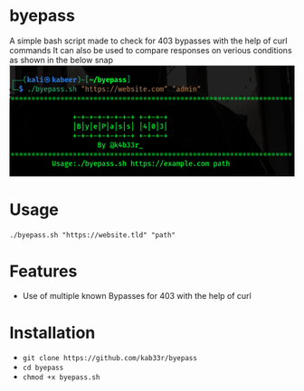# byepass
A simple bash script made to check for 403 bypasses with the help of curl commands
It can also be used to compare responses on verious conditions as shown in the below snap
![](poc.png)

# Usage
`./byepass.sh "https://website.tld" "path"`



# Features
- Use of multiple known Bypasses for 403 with the help of curl

# Installation
   * `git clone https://github.com/kab33r/byepass`
   * `cd byepass`
   * `chmod +x byepass.sh`

   
